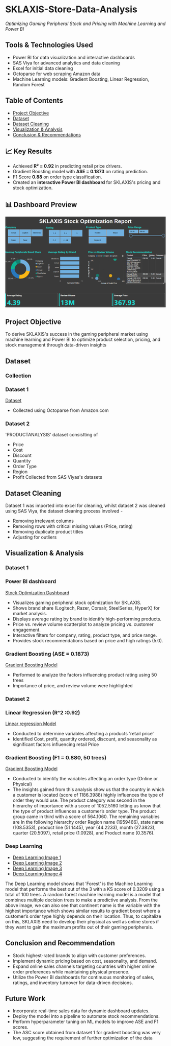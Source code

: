 # SKLAXIS-Store-Data-Analysis
*Optimizing Gaming Peripheral Stock and Pricing with Machine Learning and Power BI*

## Tools & Technologies Used
- Power BI for data visualization and interactive dashboards
- SAS Viya for advanced analytics and data cleaning
- Excel for initial data cleaning
- Octoparse for web scraping Amazon data
- Machine Learning models: Gradient Boosting, Linear Regression, Random Forest

## Table of Contents
- [Project Objective](#project-objective)
- [Dataset](#dataset)
- [Dataset Cleaning](#dataset-cleaning)
- [Visualization & Analysis](#visualization--analysis)
- [Conclusion & Recommendations](#conclusion--recommendations)

## 📈 Key Results
- Achieved **R² = 0.92** in predicting retail price drivers.
- Gradient Boosting model with **ASE = 0.1873** on rating prediction.
- F1 Score **0.88** on order type classification.
- Created an **interactive Power BI dashboard** for SKLAXIS's pricing and stock optimization.

## 📊 Dashboard Preview

![SKLAXIS Power BI Dashboard](https://github.com/Mohammed-Hanzala-Khan/Business-Data-Analytics-Portfolio/blob/main/SKLAXIS%20Dashboard.png)




## Project Objective
To derive SKLAXIS's success in the gaming peripheral market using machine learning and Power BI to optimize product selection, pricing, and stock management through data-driven insights

## Dataset
### Collection
### Dataset 1
<a href="https://github.com/Mohammed-Hanzala-Khan/Business-Data-Analytics-Portfolio/blob/main/SKLAXIS's%20Store%20Raw%20Data.xlsx">Dataset</a>
- Collected using Octoparse from Amazon.com

### Dataset 2 
'PRODUCTANALYSIS' dataset consistting of 
- Price
- Cost
- Discount
- Quantity
- Order Type
- Region
- Profit
Collected from SAS Viyas's datasets

## Dataset Cleaning
Dataset 1 was imported into excel for cleaning, whilst dataset 2 was cleaned using SAS Viya, the dataset cleaning process involved - 
- Removing irrelevant columns
- Removing rows with critical missing values (Price, rating)
- Removing duplicate product titles
- Adjusting for outliers


## Visualization & Analysis
### Dataset 1
### Power BI dashboard 
<a href="https://github.com/Mohammed-Hanzala-Khan/Business-Data-Analytics-Portfolio/blob/main/SKLAXIS%20Dashboard.png">Stock Optimization Dashboard</a>
* Visualizes gaming peripheral stock optimization for SKLAXIS.
* Shows brand share (Logitech, Razer, Corsair, SteelSeries, HyperX) for market analysis.
* Displays average rating by brand to identify high-performing products.
* Price vs. review volume scatterplot to analyze pricing vs. customer engagement.
* Interactive filters for company, rating, product type, and price range.
* Provides stock recommendations based on price and high ratings (5.0).

### Gradient Boosting (ASE = 0.1873)
<a href="https://github.com/Mohammed-Hanzala-Khan/Business-Data-Analytics-Portfolio/blob/main/Snapshot%20of%20Gradient%20boosting%20-%20Rating%201%2007-09-2023%20at%203.31.32%20AM.png">Gradient Boosting Model</a>

* Performed to analyze the factors influencing product rating using 50 trees
* Importance of price, and review volume were highlighted

### Dataset 2

### Linear Regression (R^2 :0.92)
<a href="https://github.com/Mohammed-Hanzala-Khan/Business-Data-Analytics-Portfolio/blob/main/Snapshot%20of%20Linear%20regression%20-%20Retail%20Price%201%2007-09-2023%20at%203.57.33%20AM.png">Linear regression Model</a>

* Conducted to determine variables affecting a products 'retail price'
* Identified Cost, profit, quantity ordered, discount, and seasonality as significant factors influencing retail Price


### Gradient Boosting (F1 = 0.880, 50 trees)
<a href="https://github.com/Mohammed-Hanzala-Khan/Business-Data-Analytics-Portfolio/blob/main/image_2025-07-02_234432642.png">Gradient Boosting Model</a>

* Conducted to identify the variables affecting an order type (Online or Physical)
* The insights gained from this analysis show us that the country in which a customer is located (score of 1186.3988) highly influences the type of order they would use. The product category was second in the hierarchy of importance with a score of 1052.5160 letting us know that the type of product influences a customer’s order type. The product group came in third with a score of 564.1060. The remaining variables are In the following hierarchy order Region name (1959466), state name (108.5353), product line (51.1445), year (44.2233), month (27.3823), quarter (20.5097), retail price (1.0928), and Product name (0.3576).

### Deep Learning

- <a href="https://github.com/Mohammed-Hanzala-Khan/Business-Data-Analytics-Portfolio/blob/main/Screenshot%202023-07-09%20at%205.15.16%20PM.png">Deep Learning Image 1</a>
- <a href="https://github.com/Mohammed-Hanzala-Khan/Business-Data-Analytics-Portfolio/blob/main/Screenshot%202023-07-09%20at%205.15.03%20PM.png">Deep Learning Image 2</a>
- <a href="https://github.com/Mohammed-Hanzala-Khan/Business-Data-Analytics-Portfolio/blob/main/Screenshot%202023-07-09%20at%205.14.52%20PM.png">Deep Learning Image 3</a>
- <a href="https://github.com/Mohammed-Hanzala-Khan/Business-Data-Analytics-Portfolio/blob/main/Screenshot%202023-07-09%20at%205.14.35%20PM.png">Deep Learning Image 4</a>

The Deep Learning model shows that 'Forest' is the Machine Learning model that performs the best out of the 3 with a KS score of 0.3209 using a total of 100 trees. A random forest machine learning model is a model that combines multiple decision trees to make a predictive analysis. From the above image, we can also see that continent name is the variable with the highest importance which shows similar results to gradient boost where a customer’s order type highly depends on their location. Thus, to capitalize on this, SKLAXIS need to develop their physical as well as online stores if they want to gain the maximum profits out of their gaming peripherals.

## Conclusion and Recommendation
- Stock highest-rated brands to align with customer preferences.
- Implement dynamic pricing based on cost, seasonality, and demand.
- Expand online sales channels targeting countries with higher online order preferences while maintaining physical presence.
- Utilize the Power BI dashboards for continuous monitoring of sales, ratings, and inventory turnover for data-driven decisions.

## Future Work
- Incorporate real-time sales data for dynamic dashboard updates.
- Deploy the model into a pipeline to automate stock recommendations.
- Perform hyperparameter tuning on ML models to improve ASE and F1 scores.
- The ASC score obtained from dataset 1 for gradient boosting was very low, suggesting the requirement of further optimization of the data
  
